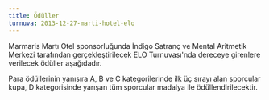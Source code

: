 ```yaml
---
title: Ödüller
turnuva: 2013-12-27-marti-hotel-elo
---
```


Marmaris Martı Otel sponsorluğunda İndigo Satranç ve Mental Aritmetik Merkezi tarafından gerçekleştirilecek ELO Turnuvası'nda dereceye girenlere verilecek ödüller aşağıdadır.

Para ödüllerinin yanısıra A, B ve C kategorilerinde ilk üç sırayı alan sporcular kupa, D kategorisinde yarışan tüm sporcular madalya ile ödüllendirilecektir.
